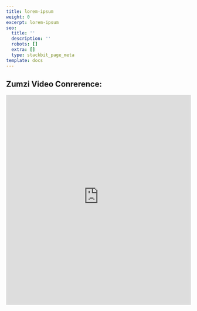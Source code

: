 ```yaml
---
title: lorem-ipsum
weight: 0
excerpt: lorem-ipsum
seo:
  title: ''
  description: ''
  robots: []
  extra: []
  type: stackbit_page_meta
template: docs
---
```

## Zumzi Video Conrerence:



<iframe class="block-content" width="100%  width="800" height="575"
        src="https://goofy-perlman-0f61df.netlify.app/" title="YouTube video
        player" frameborder="0" allow="accelerometer; autoplay; clipboard-write;
        encrypted-media; gyroscope; picture-in-picture" allowfullscreen></iframe>